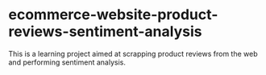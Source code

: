 # ecommerce-website-product-reviews-sentiment-analysis
This is a learning project aimed at scrapping product reviews from the web and performing sentiment analysis.
